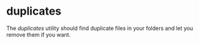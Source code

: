 duplicates
==========

The *duplicates* utility should find duplicate files in your folders and let you remove them if you want.
